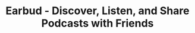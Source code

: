 ---
description: 可以自动下载 podcasts。这东西发明出来好几年了，最近一两年才火起来。
layout: post
results:
- artistId: 1122689992
  version: '0.1.0'
  primaryGenreName: News
  formattedPrice: 免费
  artworkUrl60: http://is4.mzstatic.com/image/thumb/Purple60/v4/ac/3b/e6/ac3be6be-fd7b-bfac-2008-703f72cf05af/source/60x60bb.jpg
  minimumOsVersion: '9.0'
  appletvScreenshotUrls: []
  sellerName: Earbud, Inc
  supportedDevices:
  - iPad2Wifi
  - iPad23G
  - iPhone4S
  - iPadThirdGen
  - iPadThirdGen4G
  - iPhone5
  - iPodTouchFifthGen
  - iPadFourthGen
  - iPadFourthGen4G
  - iPadMini
  - iPadMini4G
  - iPhone5c
  - iPhone5s
  - iPhone6
  - iPhone6Plus
  - iPodTouchSixthGen
  genres:
  - 新闻
  - 娱乐
  currentVersionReleaseDate: '2016-07-22T19:31:02Z'
  trackName: Earbud - Discover, Listen, and Share Podcasts with Friends
  isVppDeviceBasedLicensingEnabled: true
  description: "Earbud is the best way to discover, listen, and share your
    favorite podcasts and episodes with your friends. \n\nWe built Earbud
    because we're passionate about podcasts. We wanted to see what our friends
    are listening to, and share the podcasts we love. See why our users refer
    to us as the Goodreads for Podcasts! \n\nKEY FEATURES:\n\nDISCOVERY:\nSee
    the podcasts your friends subscribe to as well as their favorite episodes.
    Get personalized recommendations tailored just for you!\n\nPOPULAR EPISODES:\nFound
    an interesting podcast but wonder which episode to listen to? Earbud lets
    you see the most popular episodes for any podcast so you know which one
    to try first!\n\nCLOUD SYNC:\nYour podcasts and listening history are
    all synced to the cloud! Listen on one device and continue playing it
    from another. All your devices will always be in sync and ready to play
    when you are.\n\nAUTO DOWNLOAD:\nYou choose how many episodes you want
    and they'll automatically be downloaded for you. You don't even need to
    open the app! \n\nCONTINUOUS PLAYBACK:\nPlan for long car drives or workout
    sessions by queueing up as many episodes as you want to play one after
    the other. \n\nLISTEN HISTORY:\nEarbud always remembers every episode
    you've ever listened to. Compete with your friends to see who listens
    to the most podcasts!\n\nSTREAM OR DOWNLOAD:\nDownload episodes on Wi-Fi
    or stream them over your cellular network. You listen to what you want
    when you want to!"
  price: 0
  trackId: 1122689993
  releaseDate: '2016-07-22T19:31:02Z'
  advisories:
  - 偶尔/轻微的卡通或幻想暴力
  - 偶尔/轻微的亵渎或低俗幽默
  - 偶尔/轻微的色情内容或裸露
  - 偶尔/轻微的现实暴力
  - 偶尔/轻微的成人/性暗示题材
  - 偶尔/轻微的烟酒或毒品使用或相关内容
  - 偶尔/轻度医药/医疗信息
  - 偶尔/轻微的惊悚/恐怖题材
  screenshotUrls:
  - http://a4.mzstatic.com/us/r30/Purple60/v4/2e/20/ae/2e20ae00-e055-9b64-df48-a2119368bc14/screen1136x1136.jpeg
  - http://a5.mzstatic.com/us/r30/Purple18/v4/da/10/0f/da100f0e-1838-592e-3766-39b738352e21/screen1136x1136.jpeg
  - http://a2.mzstatic.com/us/r30/Purple20/v4/34/14/59/341459c7-e643-88d0-e6fe-c17db877819b/screen1136x1136.jpeg
  - http://a1.mzstatic.com/us/r30/Purple30/v4/1b/0e/46/1b0e464e-cc5e-9db9-5045-99011eac8ceb/screen1136x1136.jpeg
  - http://a3.mzstatic.com/us/r30/Purple30/v4/46/cd/13/46cd1348-1aa8-50a9-0f62-bca4168ecf76/screen1136x1136.jpeg
  artistViewUrl: https://itunes.apple.com/cn/developer/earbud-inc/id1122689992?uo=4
  primaryGenreId: 6009
  kind: software
  fileSizeBytes: '50911943'
  bundleId: com.earbud.earbud
  trackContentRating: 12+
  trackCensoredName: Earbud - Discover, Listen, and Share Podcasts with Friends
  contentAdvisoryRating: 12+
  isGameCenterEnabled: false
  artistName: Earbud, Inc
  languageCodesISO2A:
  - EN
  features:
  - iosUniversal
  wrapperType: software
  artworkUrl512: http://is4.mzstatic.com/image/thumb/Purple60/v4/ac/3b/e6/ac3be6be-fd7b-bfac-2008-703f72cf05af/source/512x512bb.jpg
  artworkUrl100: http://is4.mzstatic.com/image/thumb/Purple60/v4/ac/3b/e6/ac3be6be-fd7b-bfac-2008-703f72cf05af/source/100x100bb.jpg
  trackViewUrl: https://geo.itunes.apple.com/cn/app/earbud-discover-listen-share/id1122689993?mt=8&uo=4
  genreIds:
  - '6009'
  - '6016'
  currency: CNY
  ipadScreenshotUrls:
  - http://a1.mzstatic.com/us/r30/Purple60/v4/a6/28/60/a6286046-1c2a-c955-864e-a5f3adc6b289/screen480x480.jpeg
  - http://a3.mzstatic.com/us/r30/Purple30/v4/22/61/f4/2261f4ce-fe26-87c3-d21f-bb984dc4c03c/screen480x480.jpeg
  - http://a1.mzstatic.com/us/r30/Purple18/v4/72/35/fd/7235fd27-42f8-f3cb-ad57-8604ff40c432/screen480x480.jpeg
  - http://a3.mzstatic.com/us/r30/Purple18/v4/5c/13/f6/5c13f6a3-e953-b227-ed33-4ea912495748/screen480x480.jpeg
  - http://a5.mzstatic.com/us/r30/Purple18/v4/90/93/27/9093270e-0152-413d-3b3d-a82edc0d4cb5/screen480x480.jpeg
category: 新闻
tags: tag1
resultCount: 1
title: Earbud - Discover, Listen, and Share Podcasts with Friends

---